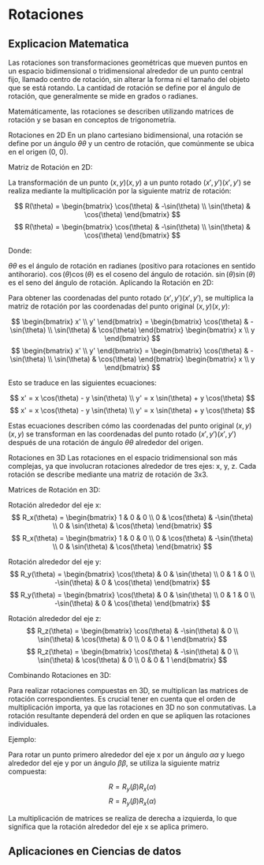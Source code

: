 # Rotaciones
## Explicacion Matematica

Las rotaciones son transformaciones geométricas que mueven puntos en un espacio bidimensional o tridimensional alrededor de un punto central fijo, llamado centro de rotación, sin alterar la forma ni el tamaño del objeto que se está rotando. La cantidad de rotación se define por el ángulo de rotación, que generalmente se mide en grados o radianes.

Matemáticamente, las rotaciones se describen utilizando matrices de rotación y se basan en conceptos de trigonometría.

Rotaciones en 2D
En un plano cartesiano bidimensional, una rotación se define por un ángulo $\theta$$\theta$ y un centro de rotación, que comúnmente se ubica en el origen (0, 0).

Matriz de Rotación en 2D:

La transformación de un punto $(x, y)$$(x, y)$ a un punto rotado $(x', y')$$(x', y')$ se realiza mediante la multiplicación por la siguiente matriz de rotación:

$$ R(\theta) = \begin{bmatrix} \cos(\theta) & -\sin(\theta) \\ \sin(\theta) & \cos(\theta) \end{bmatrix} $$$$ R(\theta) = \begin{bmatrix} \cos(\theta) & -\sin(\theta) \\ \sin(\theta) & \cos(\theta) \end{bmatrix} $$

Donde:

$\theta$$\theta$ es el ángulo de rotación en radianes (positivo para rotaciones en sentido antihorario).
$\cos(\theta)$$\cos(\theta)$ es el coseno del ángulo de rotación.
$\sin(\theta)$$\sin(\theta)$ es el seno del ángulo de rotación.
Aplicando la Rotación en 2D:

Para obtener las coordenadas del punto rotado $(x', y')$$(x', y')$, se multiplica la matriz de rotación por las coordenadas del punto original $(x, y)$$(x, y)$:

$$ \begin{bmatrix} x' \\ y' \end{bmatrix} = \begin{bmatrix} \cos(\theta) & -\sin(\theta) \\ \sin(\theta) & \cos(\theta) \end{bmatrix} \begin{bmatrix} x \\ y \end{bmatrix} $$$$ \begin{bmatrix} x' \\ y' \end{bmatrix} = \begin{bmatrix} \cos(\theta) & -\sin(\theta) \\ \sin(\theta) & \cos(\theta) \end{bmatrix} \begin{bmatrix} x \\ y \end{bmatrix} $$

Esto se traduce en las siguientes ecuaciones:

$$ x' = x \cos(\theta) - y \sin(\theta) \\ y' = x \sin(\theta) + y \cos(\theta) $$$$ x' = x \cos(\theta) - y \sin(\theta) \\ y' = x \sin(\theta) + y \cos(\theta) $$

Estas ecuaciones describen cómo las coordenadas del punto original $(x, y)$$(x, y)$ se transforman en las coordenadas del punto rotado $(x', y')$$(x', y')$ después de una rotación de ángulo $\theta$$\theta$ alrededor del origen.

Rotaciones en 3D
Las rotaciones en el espacio tridimensional son más complejas, ya que involucran rotaciones alrededor de tres ejes: x, y, z. Cada rotación se describe mediante una matriz de rotación de 3x3.

Matrices de Rotación en 3D:

Rotación alrededor del eje x:
$$ R_x(\theta) = \begin{bmatrix} 1 & 0 & 0 \\ 0 & \cos(\theta) & -\sin(\theta) \\ 0 & \sin(\theta) & \cos(\theta) \end{bmatrix} $$$$ R_x(\theta) = \begin{bmatrix} 1 & 0 & 0 \\ 0 & \cos(\theta) & -\sin(\theta) \\ 0 & \sin(\theta) & \cos(\theta) \end{bmatrix} $$

Rotación alrededor del eje y:
$$ R_y(\theta) = \begin{bmatrix} \cos(\theta) & 0 & \sin(\theta) \\ 0 & 1 & 0 \\ -\sin(\theta) & 0 & \cos(\theta) \end{bmatrix} $$$$ R_y(\theta) = \begin{bmatrix} \cos(\theta) & 0 & \sin(\theta) \\ 0 & 1 & 0 \\ -\sin(\theta) & 0 & \cos(\theta) \end{bmatrix} $$

Rotación alrededor del eje z:
$$ R_z(\theta) = \begin{bmatrix} \cos(\theta) & -\sin(\theta) & 0 \\ \sin(\theta) & \cos(\theta) & 0 \\ 0 & 0 & 1 \end{bmatrix} $$$$ R_z(\theta) = \begin{bmatrix} \cos(\theta) & -\sin(\theta) & 0 \\ \sin(\theta) & \cos(\theta) & 0 \\ 0 & 0 & 1 \end{bmatrix} $$

Combinando Rotaciones en 3D:

Para realizar rotaciones compuestas en 3D, se multiplican las matrices de rotación correspondientes. Es crucial tener en cuenta que el orden de multiplicación importa, ya que las rotaciones en 3D no son conmutativas. La rotación resultante dependerá del orden en que se apliquen las rotaciones individuales.

Ejemplo:

Para rotar un punto primero alrededor del eje x por un ángulo $\alpha$$\alpha$ y luego alrededor del eje y por un ángulo $\beta$$\beta$, se utiliza la siguiente matriz compuesta:

$$ R = R_y(\beta) R_x(\alpha) $$$$ R = R_y(\beta) R_x(\alpha) $$

La multiplicación de matrices se realiza de derecha a izquierda, lo que significa que la rotación alrededor del eje x se aplica primero.

## Aplicaciones en Ciencias de datos


